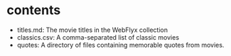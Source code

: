 # contents

* titles.md: The movie titles in the WebFlyx collection
* classics.csv: A comma-separated list of classic movies
* quotes: A directory of files containing memorable quotes from movies.
